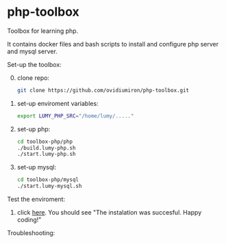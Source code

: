# php-toolbox
Toolbox for learning php.   

It contains docker files and bash scripts to install and configure php server and  mysql server.  

Set-up the toolbox:

0. clone repo:
   ``` bash
   git clone https://github.com/ovidiumiron/php-toolbox.git 
   ```
1. set-up enviroment variables:
   ``` bash
   export LUMY_PHP_SRC="/home/lumy/....."
   ```
1. set-up php:
   ```bash
   cd toolbox-php/php
   ./build.lumy-php.sh
   ./start.lumy-php.sh
   ``` 
2. set-up mysql:
   ```bash
   cd toolbox-php/mysql
   ./start.lumy-mysql.sh
   ``` 

Test the enviroment:
1. click [here](http://localhost:80/test_instalation.html). You should see "The instalation was succesful. Happy coding!"

Troubleshooting:


